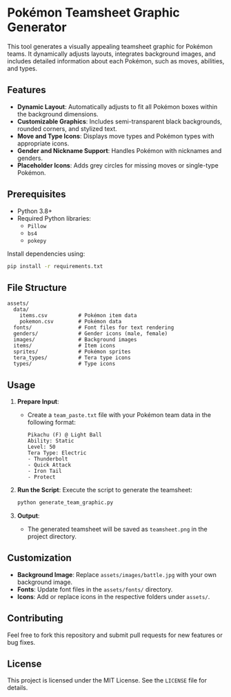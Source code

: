 # Pokémon Teamsheet Graphic Generator

This tool generates a visually appealing teamsheet graphic for Pokémon teams. It dynamically adjusts layouts, integrates background images, and includes detailed information about each Pokémon, such as moves, abilities, and types.

## Features
- **Dynamic Layout**: Automatically adjusts to fit all Pokémon boxes within the background dimensions.
- **Customizable Graphics**: Includes semi-transparent black backgrounds, rounded corners, and stylized text.
- **Move and Type Icons**: Displays move types and Pokémon types with appropriate icons.
- **Gender and Nickname Support**: Handles Pokémon with nicknames and genders.
- **Placeholder Icons**: Adds grey circles for missing moves or single-type Pokémon.

## Prerequisites
- Python 3.8+
- Required Python libraries:
  - `Pillow`
  - `bs4`
  - `pokepy`

Install dependencies using:
```bash
pip install -r requirements.txt
```

## File Structure
```
assets/
  data/
    items.csv          # Pokémon item data
    pokemon.csv        # Pokémon data
  fonts/               # Font files for text rendering
  genders/             # Gender icons (male, female)
  images/              # Background images
  items/               # Item icons
  sprites/             # Pokémon sprites
  tera_types/          # Tera type icons
  types/               # Type icons
```

## Usage
1. **Prepare Input**:
   - Create a `team_paste.txt` file with your Pokémon team data in the following format:
     ```
     Pikachu (F) @ Light Ball
     Ability: Static
     Level: 50
     Tera Type: Electric
     - Thunderbolt
     - Quick Attack
     - Iron Tail
     - Protect
     ```

2. **Run the Script**:
   Execute the script to generate the teamsheet:
   ```bash
   python generate_team_graphic.py
   ```

3. **Output**:
   - The generated teamsheet will be saved as `teamsheet.png` in the project directory.

## Customization
- **Background Image**: Replace `assets/images/battle.jpg` with your own background image.
- **Fonts**: Update font files in the `assets/fonts/` directory.
- **Icons**: Add or replace icons in the respective folders under `assets/`.

## Contributing
Feel free to fork this repository and submit pull requests for new features or bug fixes.

## License
This project is licensed under the MIT License. See the `LICENSE` file for details.
